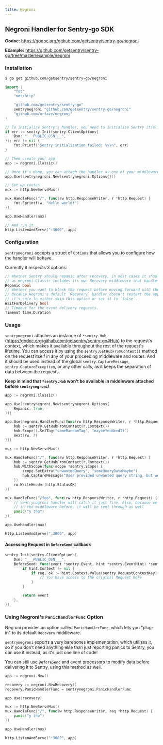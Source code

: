 ```yaml
---
title: Negroni
---
```


## Negroni Handler for Sentry-go SDK

**Godoc:** https://godoc.org/github.com/getsentry/sentry-go/negroni

**Example:** https://github.com/getsentry/sentry-go/tree/master/example/negroni

### Installation

```bash
$ go get github.com/getsentry/sentry-go/negroni
```

```go
import (
	"fmt"
	"net/http"

	"github.com/getsentry/sentry-go"
	sentrynegroni "github.com/getsentry/sentry-go/negroni"
	"github.com/urfave/negroni"
)

// To initialize Sentry's handler, you need to initialize Sentry itself beforehand
if err := sentry.Init(sentry.ClientOptions{
	Dsn: "___PUBLIC_DSN___",
}); err != nil {
	fmt.Printf("Sentry initialization failed: %v\n", err)
}

// Then create your app
app := negroni.Classic()

// Once it's done, you can attach the handler as one of your middleware
app.Use(sentrynegroni.New(sentrynegroni.Options{}))

// Set up routes
mux := http.NewServeMux()

mux.HandleFunc("/", func(rw http.ResponseWriter, r *http.Request) {
	fmt.Fprintf(w, "Hello world!")
})

app.UseHandler(mux)

// And run it
http.ListenAndServe(":3000", app)
```

### Configuration

`sentrynegroni` accepts a struct of `Options` that allows you to configure how the handler will behave.

Currently it respects 3 options:

```go
// Whether Sentry should repanic after recovery, in most cases it should be set to true,
// as negroni.Classic includes its own Recovery middleware that handles http responses.
Repanic bool
// Whether you want to block the request before moving forward with the response.
// Because Negroni's default `Recovery` handler doesn't restart the application,
// it's safe to either skip this option or set it to `false`.
WaitForDelivery bool
// Timeout for the event delivery requests.
Timeout time.Duration
```

### Usage

`sentrynegroni` attaches an instance of `*sentry.Hub` (https://godoc.org/github.com/getsentry/sentry-go#Hub) to the request's context, which makes it available throughout the rest of the request's lifetime.
You can access it by using the `sentry.GetHubFromContext()` method on the request itself in any of your proceeding middleware and routes.
And it should be used instead of the global `sentry.CaptureMessage`, `sentry.CaptureException`, or any other calls, as it keeps the separation of data between the requests.

**Keep in mind that `*sentry.Hub` won't be available in middleware attached before `sentrynegroni`!**

```go
app := negroni.Classic()

app.Use(sentrynegroni.New(sentrynegroni.Options{
	Repanic: true,
}))

app.Use(negroni.HandlerFunc(func(rw http.ResponseWriter, r *http.Request, next http.HandlerFunc) {
	hub := sentry.GetHubFromContext(r.Context())
	hub.Scope().SetTag("someRandomTag", "maybeYouNeedIt")
	next(rw, r)
}))

mux := http.NewServeMux()

mux.HandleFunc("/", func(rw http.ResponseWriter, r *http.Request) {
	hub := sentry.GetHubFromContext(r.Context())
	hub.WithScope(func(scope *sentry.Scope) {
		scope.SetExtra("unwantedQuery", "someQueryDataMaybe")
		hub.CaptureMessage("User provided unwanted query string, but we recovered just fine")
	})
	rw.WriteHeader(http.StatusOK)
})

mux.HandleFunc("/foo", func(rw http.ResponseWriter, r *http.Request) {
	// sentrynagroni handler will catch it just fine. Also, because we attached "someRandomTag"
	// in the middleware before, it will be sent through as well
	panic("y tho")
})

app.UseHandler(mux)

http.ListenAndServe(":3000", app)
```

#### Accessing Request in `BeforeSend` callback

```go
sentry.Init(sentry.ClientOptions{
	Dsn: "___PUBLIC_DSN___",
	BeforeSend: func(event *sentry.Event, hint *sentry.EventHint) *sentry.Event {
		if hint.Context != nil {
			if req, ok := hint.Context.Value(sentry.RequestContextKey).(*http.Request); ok {
				// You have access to the original Request here
			}
		}

		return event
	},
})
```

### Using Negroni's `PanicHandlerFunc` Option

Negroni provides an option called `PanicHandlerFunc`, which lets you "plug-in" to its default `Recovery` middleware.

`sentrynegroni` exports a very barebones implementation, which utilizes it, so if you don't need anything else than just reporting panics to Sentry,
you can use it instead, as it's just one line of code!

You can still use `BeforeSend` and event processors to modify data before delivering it to Sentry, using this method as well.

```go
app := negroni.New()

recovery := negroni.NewRecovery()
recovery.PanicHandlerFunc = sentrynegroni.PanicHandlerFunc

app.Use(recovery)

mux := http.NewServeMux()
mux.HandleFunc("/", func(w http.ResponseWriter, req *http.Request) {
	panic("y tho")
})

app.UseHandler(mux)

http.ListenAndServe(":3000", app)
```
